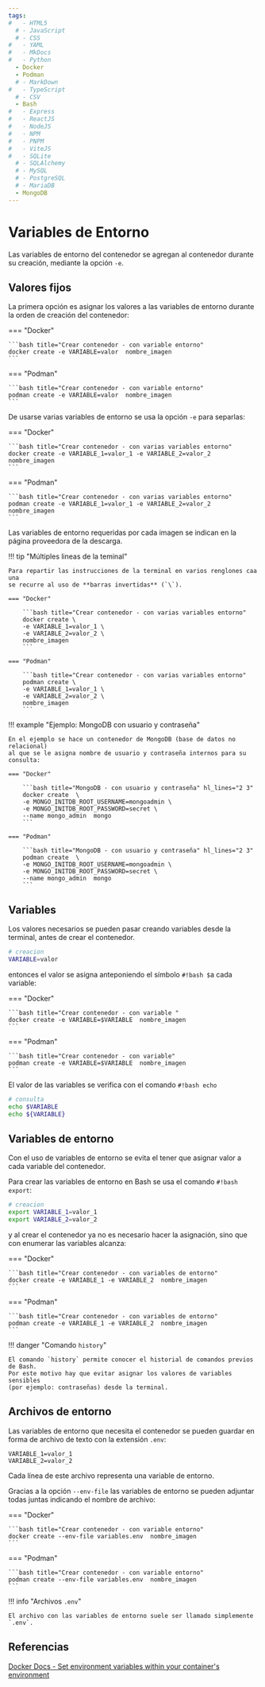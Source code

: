 ```yaml
---
tags:
#   - HTML5
  # - JavaScript
  # - CSS
#   - YAML
#   - MkDocs
#   - Python
  - Docker
  - Podman
  # - MarkDown
#   - TypeScript
  # - CSV
  - Bash
#   - Express
#   - ReactJS
#   - NodeJS
#   - NPM
#   - PNPM
#   - ViteJS
#   - SQLite
  # - SQLAlchemy
  # - MySQL
  # - PostgreSQL
  # - MariaDB
  - MongoDB
---
```


# Variables de Entorno


Las variables de entorno del contenedor se agregan al contenedor durante su creación, mediante la opción `-e`. 


## Valores fijos

La primera opción es asignar los valores a las variables de entorno durante la orden de creación del contenedor:

=== "Docker"

    ```bash title="Crear contenedor - con variable entorno"
    docker create -e VARIABLE=valor  nombre_imagen
    ```

=== "Podman" 

    ```bash title="Crear contenedor - con variable entorno"
    podman create -e VARIABLE=valor  nombre_imagen
    ```

De usarse varias variables de entorno se usa la opción `-e` para separlas:


=== "Docker"

    ```bash title="Crear contenedor - con varias variables entorno"
    docker create -e VARIABLE_1=valor_1 -e VARIABLE_2=valor_2 nombre_imagen
    ```

=== "Podman" 

    ```bash title="Crear contenedor - con varias variables entorno"
    podman create -e VARIABLE_1=valor_1 -e VARIABLE_2=valor_2 nombre_imagen
    ```


Las variables de entorno requeridas por cada imagen
se indican en la página proveedora de la descarga. 


!!! tip "Múltiples lineas de la teminal"

    Para repartir las instrucciones de la terminal en varios renglones caa una
    se recurre al uso de **barras invertidas** (`\`).

    === "Docker"

        ```bash title="Crear contenedor - con varias variables entorno"
        docker create \
        -e VARIABLE_1=valor_1 \
        -e VARIABLE_2=valor_2 \ 
        nombre_imagen
        ```

    === "Podman" 

        ```bash title="Crear contenedor - con varias variables entorno"
        podman create \
        -e VARIABLE_1=valor_1 \
        -e VARIABLE_2=valor_2 \ 
        nombre_imagen
        ```



!!! example "Ejemplo: MongoDB con usuario y contraseña"

    En el ejemplo se hace un contenedor de MongoDB (base de datos no relacional) 
    al que se le asigna nombre de usuario y contraseña internos para su consulta:

    === "Docker"

        ```bash title="MongoDB - con usuario y contraseña" hl_lines="2 3"
        docker create  \
        -e MONGO_INITDB_ROOT_USERNAME=mongoadmin \
        -e MONGO_INITDB_ROOT_PASSWORD=secret \
        --name mongo_admin  mongo 
        ```

    === "Podman" 

        ```bash title="MongoDB - con usuario y contraseña" hl_lines="2 3"
        podman create  \
        -e MONGO_INITDB_ROOT_USERNAME=mongoadmin \
        -e MONGO_INITDB_ROOT_PASSWORD=secret \
        --name mongo_admin  mongo 
        ```


## Variables


Los valores necesarios se pueden pasar creando variables desde la terminal, antes de crear el contenedor.

```bash title="Variables - crear"
# creacion 
VARIABLE=valor
```

entonces el valor se asigna anteponiendo el símbolo `#!bash $`a cada variable:

=== "Docker"

    ```bash title="Crear contenedor - con variable "
    docker create -e VARIABLE=$VARIABLE  nombre_imagen
    ```

=== "Podman" 

    ```bash title="Crear contenedor - con variable"
    podman create -e VARIABLE=$VARIABLE  nombre_imagen
    ```


El valor de las variables se verifica con el comando `#!bash echo`

```bash title="Variables - consultar"
# consulta
echo $VARIABLE
echo ${VARIABLE}
```



## Variables de entorno


Con el uso de variables de entorno se evita el tener que asignar valor a cada variable del contenedor.

Para crear las variables de entorno en Bash se usa el comando `#!bash export`:

```bash title="Variables de entorno - crear"
# creacion
export VARIABLE_1=valor_1
export VARIABLE_2=valor_2
```

y al crear el contenedor ya no es necesario hacer la asignación, sino que con enumerar las variables alcanza:

=== "Docker"

    ```bash title="Crear contenedor - con variables de entorno"
    docker create -e VARIABLE_1 -e VARIABLE_2  nombre_imagen
    ```

=== "Podman" 

    ```bash title="Crear contenedor - con variables de entorno"
    podman create -e VARIABLE_1 -e VARIABLE_2  nombre_imagen
    ```


!!! danger "Comando `history`"

    El comando `history` permite conocer el historial de comandos previos de Bash.
    Por este motivo hay que evitar asignar los valores de variables sensibles
    (por ejemplo: contraseñas) desde la terminal.



## Archivos de entorno


Las variables de entorno que necesita el contenedor se pueden guardar en forma de archivo de texto con la extensión `.env`:


```env title="Archivos .env - formato"
VARIABLE_1=valor_1 
VARIABLE_2=valor_2 
```

Cada línea de este archivo representa una variable de entorno.

Gracias a la opción `--env-file` las variables de entorno se pueden adjuntar todas juntas indicando el nombre de archivo:

=== "Docker"

    ```bash title="Crear contenedor - con variable entorno"
    docker create --env-file variables.env  nombre_imagen
    ```

=== "Podman" 

    ```bash title="Crear contenedor - con variable entorno"
    podman create --env-file variables.env  nombre_imagen
    ```

!!! info "Archivos `.env`"
    
    El archivo con las variables de entorno suele ser llamado simplemente `.env`.



## Referencias

[Docker Docs - Set environment variables within your container's environment](https://docs.docker.com/compose/how-tos/environment-variables/set-environment-variables/#use-the-environment-attribute)